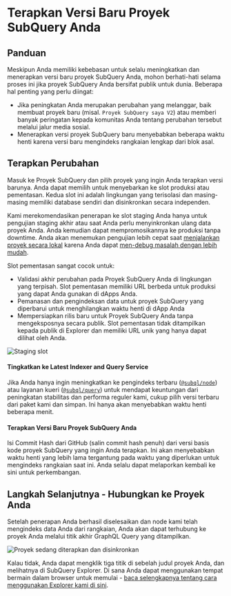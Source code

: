 # Terapkan Versi Baru Proyek SubQuery Anda

## Panduan

Meskipun Anda memiliki kebebasan untuk selalu meningkatkan dan menerapkan versi baru proyek SubQuery Anda, mohon berhati-hati selama proses ini jika proyek SubQuery Anda bersifat publik untuk dunia. Beberapa hal penting yang perlu diingat:
- Jika peningkatan Anda merupakan perubahan yang melanggar, baik membuat proyek baru (misal. `Proyek SubQuery saya V2`) atau memberi banyak peringatan kepada komunitas Anda tentang perubahan tersebut melalui jalur media sosial.
- Menerapkan versi proyek SubQuery baru menyebabkan beberapa waktu henti karena versi baru mengindeks rangkaian lengkap dari blok asal.

## Terapkan Perubahan

Masuk ke Proyek SubQuery dan pilih proyek yang ingin Anda terapkan versi barunya. Anda dapat memilih untuk menyebarkan ke slot produksi atau pementasan. Kedua slot ini adalah lingkungan yang terisolasi dan masing-masing memiliki database sendiri dan disinkronkan secara independen.

Kami merekomendasikan penerapan ke slot staging Anda hanya untuk pengujian staging akhir atau saat Anda perlu menyinkronkan ulang data proyek Anda. Anda kemudian dapat mempromosikannya ke produksi tanpa downtime. Anda akan menemukan pengujian lebih cepat saat [menjalankan proyek secara lokal](../run/run.md) karena Anda dapat [men-debug masalah dengan lebih mudah](../tutorials_examples/debug-projects.md).

Slot pementasan sangat cocok untuk:
* Validasi akhir perubahan pada Proyek SubQuery Anda di lingkungan yang terpisah. Slot pementasan memiliki URL berbeda untuk produksi yang dapat Anda gunakan di dApps Anda.
* Pemanasan dan pengindeksan data untuk proyek SubQuery yang diperbarui untuk menghilangkan waktu henti di dApp Anda
* Mempersiapkan rilis baru untuk Proyek SubQuery Anda tanpa mengeksposnya secara publik. Slot pementasan tidak ditampilkan kepada publik di Explorer dan memiliki URL unik yang hanya dapat dilihat oleh Anda.

![Staging slot](/assets/img/staging_slot.png)

#### Tingkatkan ke Latest Indexer and Query Service

Jika Anda hanya ingin meningkatkan ke pengindeks terbaru ([`@subql/node`](https://www.npmjs.com/package/@subql/node)) atau layanan kueri ([`@subql/query`](https://www.npmjs.com/package/@subql/query)) untuk mendapat keuntungan dari peningkatan stabilitas dan performa reguler kami, cukup pilih versi terbaru dari paket kami dan simpan. Ini hanya akan menyebabkan waktu henti beberapa menit.

#### Terapkan Versi Baru Proyek SubQuery Anda

Isi Commit Hash dari GitHub (salin commit hash penuh) dari versi basis kode proyek SubQuery yang ingin Anda terapkan. Ini akan menyebabkan waktu henti yang lebih lama tergantung pada waktu yang diperlukan untuk mengindeks rangkaian saat ini. Anda selalu dapat melaporkan kembali ke sini untuk perkembangan.

## Langkah Selanjutnya - Hubungkan ke Proyek Anda
Setelah penerapan Anda berhasil diselesaikan dan node kami telah mengindeks data Anda dari rangkaian, Anda akan dapat terhubung ke proyek Anda melalui titik akhir GraphQL Query yang ditampilkan.

![Proyek sedang diterapkan dan disinkronkan](/assets/img/projects-deploy-sync.png)

Kalau tidak, Anda dapat mengklik tiga titik di sebelah judul proyek Anda, dan melihatnya di SubQuery Explorer. Di sana Anda dapat menggunakan tempat bermain dalam browser untuk memulai - [baca selengkapnya tentang cara menggunakan Explorer kami di sini](../query/query.md).
